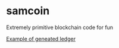 # samcoin
Extremely primitive blockchain code for fun



[Example of geneated ledger](https://htmlpreview.github.io/?https://github.com/SamuelDonovan/samcoin/blob/main/samcoin_ledger.html)

